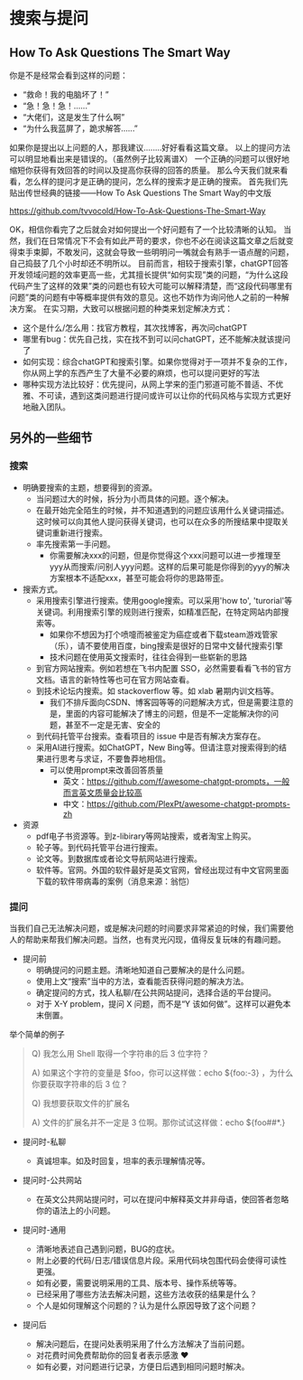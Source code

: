 # 搜索与提问

## How To Ask Questions The Smart Way
你是不是经常会看到这样的问题：
- “救命！我的电脑坏了！”
- “急！急！急！......”
- “大佬们，这是发生了什么啊”
- “为什么我蓝屏了，跪求解答......”

如果你是提出以上问题的人，那我建议........好好看看这篇文章。
以上的提问方法可以明显地看出来是错误的。（虽然例子比较离谱X）
一个正确的问题可以很好地缩短你获得有效回答的时间以及提高你获得的回答的质量。
那么今天我们就来看看，怎么样的提问才是正确的提问，怎么样的搜索才是正确的搜索。
首先我们先贴出传世经典的链接——How To Ask Questions The Smart Way的中文版

https://github.com/tvvocold/How-To-Ask-Questions-The-Smart-Way

OK，相信你看完了之后就会对如何提出一个好问题有了一个比较清晰的认知。
当然，我们在日常情况下不会有如此严苛的要求，你也不必在阅读这篇文章之后就变得束手束脚，不敢发问，这就会导致一些明明问一嘴就会有熟手一语点醒的问题，自己捣鼓了几个小时却还不明所以。
目前而言，相较于搜索引擎，chatGPT回答开发领域问题的效率更高一些，尤其擅长提供“如何实现”类的问题，“为什么这段代码产生了这样的效果”类的问题也有较大可能可以解释清楚，而“这段代码哪里有问题”类的问题有中等概率提供有效的意见。这也不妨作为询问他人之前的一种解决方案。
在实习期，大致可以根据问题的种类来划定解决方式：
- 这个是什么/怎么用：找官方教程，其次找博客，再次问chatGPT
- 哪里有bug：优先自己找，实在找不到可以问chatGPT，还不能解决就该提问了
- 如何实现：综合chatGPT和搜索引擎。如果你觉得对于一项并不复杂的工作，你从网上学的东西产生了大量不必要的麻烦，也可以提问更好的写法
- 哪种实现方法比较好：优先提问，从网上学来的歪门邪道可能不普适、不优雅、不可读，遇到这类问题进行提问或许可以让你的代码风格与实现方式更好地融入团队。

## 另外的一些细节

### 搜索

- 明确要搜索的主题，想要得到的资源。
  - 当问题过大的时候，拆分为小而具体的问题。逐个解决。
  - 在最开始完全陌生的时候，并不知道遇到的问题应该用什么关键词描述。这时候可以向其他人提问获得关键词，也可以在众多的所搜结果中提取关键词重新进行搜索。
  - 率先搜索第一手问题。
    - 你需要解决xxx的问题，但是你觉得这个xxx问题可以进一步推理至yyy从而搜索/问别人yyy问题。这样的后果可能是你得到的yyy的解决方案根本不适配xxx，甚至可能会将你的思路带歪。
- 搜索方式。
  - 采用搜索引擎进行搜索。使用google搜索。可以采用'how to', 'turorial'等关键词。利用搜索引擎的规则进行搜索，如精准匹配，在特定网站内部搜索等。
    - 如果你不想因为打个喷嚏而被鉴定为癌症或者下载steam游戏管家（乐），请不要使用百度，bing搜索是很好的日常中文替代搜索引擎
    - 技术问题在使用英文搜索时，往往会得到一些崭新的思路
  - 到官方网站搜索。例如若想在飞书内配置 SSO，必然需要看看飞书的官方文档。语言的新特性等也可在官方网站查看。
  - 到技术论坛内搜索。如 stackoverflow 等。如 xlab 暑期内训文档等。
    - 我们不排斥面向CSDN、博客园等等的问题解决方式，但是需要注意的是，里面的内容可能解决了博主的问题，但是不一定能解决你的问题，甚至不一定是无害、安全的
  - 到代码托管平台搜索。查看项目的 issue 中是否有解决方案存在。
  - 采用AI进行搜索。如ChatGPT，New Bing等。但请注意对搜索得到的结果进行思考与求证，不要鲁莽地相信。
    - 可以使用prompt来改善回答质量
      - 英文：https://github.com/f/awesome-chatgpt-prompts，一般而言英文质量会比较高
      - 中文：https://github.com/PlexPt/awesome-chatgpt-prompts-zh
- 资源
  - pdf电子书资源等。到z-libirary等网站搜索，或者淘宝上购买。
  - 轮子等。到代码托管平台进行搜索。
  - 论文等。到数据库或者论文导航网站进行搜索。
  - 软件等。官网。外国的软件最好是英文官网，曾经出现过有中文官网里面下载的软件带病毒的案例（消息来源：翁恺）

### 提问

当我们自己无法解决问题，或是解决问题的时间要求非常紧迫的时候，我们需要他人的帮助来帮我们解决问题。当然，也有灵光闪现，值得反复玩味的有趣问题。
- 提问前
  - 明确提问的问题主题。清晰地知道自己要解决的是什么问题。
  - 使用上文“搜索”当中的方法，查看能否获得问题的解决方法。
  - 确定提问的方式，找人私聊/在公共网站提问，选择合适的平台提问。
  - 对于 X-Y problem，提问 X 问题，而不是“Y 该如何做”。这样可以避免本末倒置。

举个简单的例子

> Q) 我怎么用 Shell 取得一个字符串的后 3 位字符？
>
> A) 如果这个字符的变量是 $foo，你可以这样做：echo ${foo:-3} ，为什么你要获取字符串的后 3 位？
>
> Q) 我想要获取文件的扩展名
>
> A) 文件的扩展名并不一定是 3 位啊。那你试试这样做：echo ${foo##*.}

- 提问时-私聊
  - 真诚坦率。如及时回复，坦率的表示理解情况等。
- 提问时-公共网站
  - 在英文公共网站提问时，可以在提问中解释英文并非母语，使回答者忽略你的语法上的小问题。
- 提问时-通用
  - 清晰地表述自己遇到问题，BUG的症状。
  - 附上必要的代码/日志/错误信息片段。采用代码块包围代码会使得可读性更强。
  - 如有必要，需要说明采用的工具、版本号、操作系统等等。
  - 已经采用了哪些方法去解决问题，这些方法收获的结果是什么？
  - 个人是如何理解这个问题的？认为是什么原因导致了这个问题？

- 提问后
  - 解决问题后，在提问处表明采用了什么方法解决了当前问题。
  - 对花费时间免费帮助你的回复者表示感激 ❤️
  - 如有必要，对问题进行记录，方便日后遇到相同问题时解决。